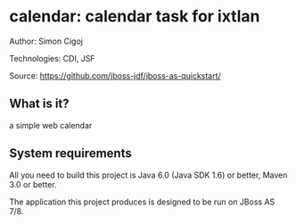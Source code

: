 calendar: calendar task for ixtlan
========================
Author: Simon Cigoj

Technologies: CDI, JSF

Source: <https://github.com/jboss-jdf/jboss-as-quickstart/>

What is it?
-----------

a simple web calendar

System requirements
-------------------

All you need to build this project is Java 6.0 (Java SDK 1.6) or better, Maven 3.0 or better.

The application this project produces is designed to be run on JBoss AS 7/8. 

 
